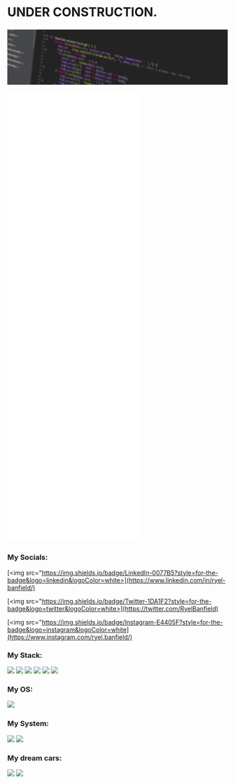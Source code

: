 # UNDER CONSTRUCTION.

### <img src="assets/Banner-flicker.gif">

![Metrics](https://github.com/RyelBanfield/RyelBanfield/blob/main/github-metrics.svg)

### My Socials:
[<img src="https://img.shields.io/badge/LinkedIn-0077B5?style=for-the-badge&logo=linkedin&logoColor=white>](https://www.linkedin.com/in/ryel-banfield/)

[<img src="https://img.shields.io/badge/Twitter-1DA1F2?style=for-the-badge&logo=twitter&logoColor=white>](https://twitter.com/RyelBanfield)

[<img src="https://img.shields.io/badge/Instagram-E4405F?style=for-the-badge&logo=instagram&logoColor=white](https://www.instagram.com/ryel.banfield/)

### My Stack:
<img src="https://img.shields.io/badge/HTML5-E34F26?style=for-the-badge&logo=html5&logoColor=white">

<img src="https://img.shields.io/badge/CSS3-1572B6?style=for-the-badge&logo=css3&logoColor=white">

<img src="https://img.shields.io/badge/Sass-CC6699?style=for-the-badge&logo=sass&logoColor=white">

<img src="https://img.shields.io/badge/Bootstrap-563D7C?style=for-the-badge&logo=bootstrap&logoColor=white">

<img src="https://img.shields.io/badge/Ruby-CC342D?style=for-the-badge&logo=ruby&logoColor=white">

<img src="https://img.shields.io/badge/JavaScript-F7DF1E?style=for-the-badge&logo=javascript&logoColor=black">


### My OS:
[<img src="https://img.shields.io/badge/Ubuntu-E95420?style=for-the-badge&logo=ubuntu&logoColor=white">](https://ubuntu.com/download/desktop)

### My System:
<img src="https://img.shields.io/badge/Intel-Core_i7_6th-0071C5?style=for-the-badge&logo=intel&logoColor=white">

<img src="https://img.shields.io/badge/NVIDIA-GTX960M-76B900?style=for-the-badge&logo=nvidia&logoColor=white">


### My dream cars:
<img src="https://aleen42.github.io/badges/src/ferrari.svg">

<img src ="https://aleen42.github.io/badges/src/koenigsegg.svg">


<!--
### <img src="assets/Banner-flicker.gif">

## Hey! 👋

### GitHub stats:

![GitHub Activity Graph](https://activity-graph.herokuapp.com/graph?username=RyelBanfield&theme=dracula)

![Ryel's GitHub stats](https://github-readme-stats.vercel.app/api?username=ryelbanfield&show_icons=true&theme=dracula)

[![Top Langs](https://github-readme-stats.vercel.app/api/top-langs/?username=ryelbanfield&theme=dracula)](https://github.com/ryelbanfield/github-readme-stats)

![](https://img.shields.io/badge/Microverse-blueviolet)

![Profile views](https://gpvc.arturio.dev/RyelBanfield)

-->